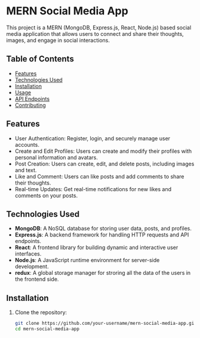 # MERN Social Media App

This project is a MERN (MongoDB, Express.js, React, Node.js) based social media application that allows users to connect and share their thoughts, images, and engage in social interactions.

## Table of Contents

- [Features](#features)
- [Technologies Used](#technologies-used)
- [Installation](#installation)
- [Usage](#usage)
- [API Endpoints](#api-endpoints)
- [Contributing](#contributing)


## Features

- User Authentication: Register, login, and securely manage user accounts.
- Create and Edit Profiles: Users can create and modify their profiles with personal information and avatars.
- Post Creation: Users can create, edit, and delete posts, including images and text.
- Like and Comment: Users can like posts and add comments to share their thoughts.
- Real-time Updates: Get real-time notifications for new likes and comments on your posts.

## Technologies Used

- **MongoDB**: A NoSQL database for storing user data, posts, and profiles.
- **Express.js**: A backend framework for handling HTTP requests and API endpoints.
- **React**: A frontend library for building dynamic and interactive user interfaces.
- **Node.js**: A JavaScript runtime environment for server-side development.
- **redux**: A global storage manager for stroring all the data of the users in the frontend side.


## Installation

1. Clone the repository:
   ```bash
   git clone https://github.com/your-username/mern-social-media-app.git
   cd mern-social-media-app
